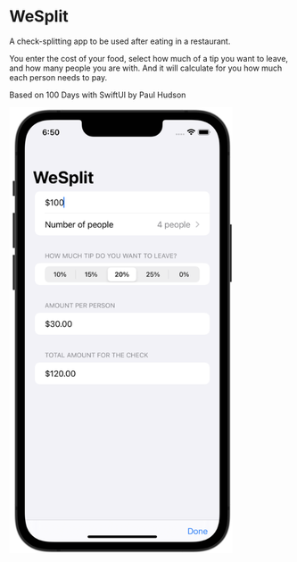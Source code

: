 # WeSplit
A check-splitting app to be used after eating in a restaurant.

You enter the cost of your food, select how much of a tip you want to leave, and how many people you are with. 
And it will calculate for you how much each person needs to pay. 

Based on 100 Days with SwiftUI by Paul Hudson

<img src="screenshot.png" width=400>
